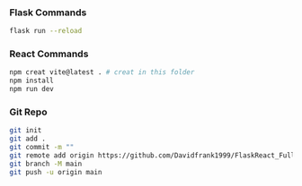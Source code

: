 

### Flask Commands
```bash
flask run --reload

```

### React Commands
```bash
npm creat vite@latest . # creat in this folder
npm install
npm run dev
```

### Git Repo
```bash
git init
git add .
git commit -m ""
git remote add origin https://github.com/Davidfrank1999/FlaskReact_FullStack.git
git branch -M main
git push -u origin main
```
